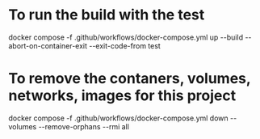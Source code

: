 # To run the build with the test 
docker compose -f .github/workflows/docker-compose.yml up --build --abort-on-container-exit --exit-code-from test


# To remove the contaners, volumes, networks, images for this project
docker compose -f .github/workflows/docker-compose.yml down --volumes --remove-orphans --rmi all
